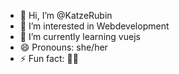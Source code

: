 - 👋 Hi, I’m @KatzeRubin
- 👀 I’m interested in Webdevelopment 
- 🌱 I’m currently learning vuejs
- 😄 Pronouns: she/her
- ⚡ Fun fact: 🏳️‍⚧️

<!---
KatzeRubin/KatzeRubin is a ✨ special ✨ repository because its `README.md` (this file) appears on your GitHub profile.
You can click the Preview link to take a look at your changes.
--->
